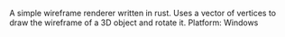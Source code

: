 A simple wireframe renderer written in rust. Uses a vector of vertices to draw the wireframe of a 3D object and rotate it. 
Platform: Windows
